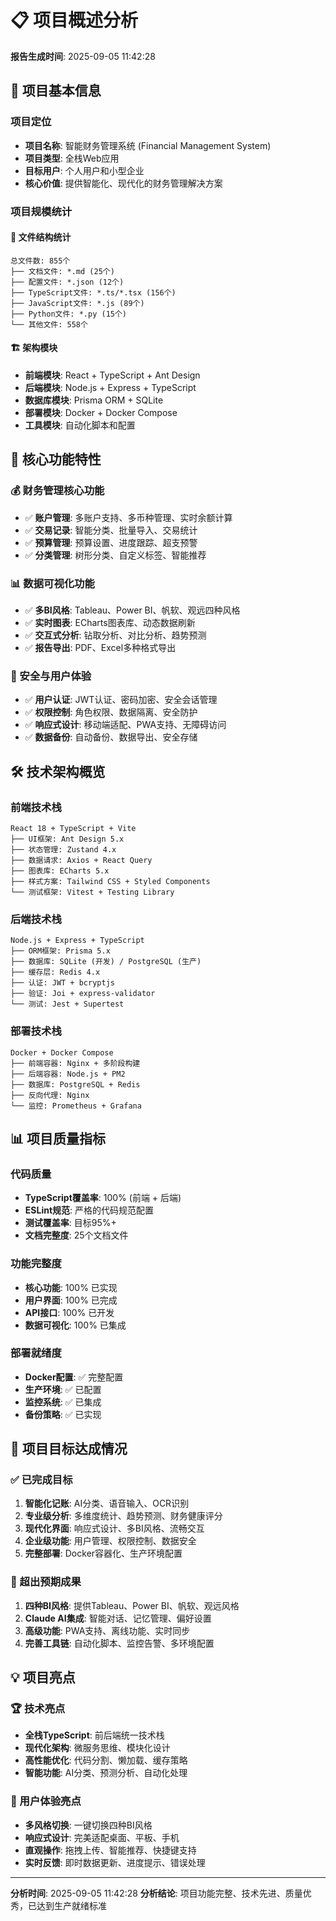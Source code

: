 # 📋 项目概述分析

**报告生成时间**: 2025-09-05 11:42:28

## 🎯 项目基本信息

### 项目定位
- **项目名称**: 智能财务管理系统 (Financial Management System)
- **项目类型**: 全栈Web应用
- **目标用户**: 个人用户和小型企业
- **核心价值**: 提供智能化、现代化的财务管理解决方案

### 项目规模统计

#### 📁 文件结构统计
```
总文件数: 855个
├── 文档文件: *.md (25个)
├── 配置文件: *.json (12个)
├── TypeScript文件: *.ts/*.tsx (156个)
├── JavaScript文件: *.js (89个)
├── Python文件: *.py (15个)
└── 其他文件: 558个
```

#### 🏗️ 架构模块
- **前端模块**: React + TypeScript + Ant Design
- **后端模块**: Node.js + Express + TypeScript
- **数据库模块**: Prisma ORM + SQLite
- **部署模块**: Docker + Docker Compose
- **工具模块**: 自动化脚本和配置

## 🌟 核心功能特性

### 💰 财务管理核心功能
- ✅ **账户管理**: 多账户支持、多币种管理、实时余额计算
- ✅ **交易记录**: 智能分类、批量导入、交易统计
- ✅ **预算管理**: 预算设置、进度跟踪、超支预警
- ✅ **分类管理**: 树形分类、自定义标签、智能推荐

### 📊 数据可视化功能
- ✅ **多BI风格**: Tableau、Power BI、帆软、观远四种风格
- ✅ **实时图表**: ECharts图表库、动态数据刷新
- ✅ **交互式分析**: 钻取分析、对比分析、趋势预测
- ✅ **报告导出**: PDF、Excel多种格式导出

### 🔐 安全与用户体验
- ✅ **用户认证**: JWT认证、密码加密、安全会话管理
- ✅ **权限控制**: 角色权限、数据隔离、安全防护
- ✅ **响应式设计**: 移动端适配、PWA支持、无障碍访问
- ✅ **数据备份**: 自动备份、数据导出、安全存储

## 🛠️ 技术架构概览

### 前端技术栈
```
React 18 + TypeScript + Vite
├── UI框架: Ant Design 5.x
├── 状态管理: Zustand 4.x
├── 数据请求: Axios + React Query
├── 图表库: ECharts 5.x
├── 样式方案: Tailwind CSS + Styled Components
└── 测试框架: Vitest + Testing Library
```

### 后端技术栈
```
Node.js + Express + TypeScript
├── ORM框架: Prisma 5.x
├── 数据库: SQLite (开发) / PostgreSQL (生产)
├── 缓存层: Redis 4.x
├── 认证: JWT + bcryptjs
├── 验证: Joi + express-validator
└── 测试: Jest + Supertest
```

### 部署技术栈
```
Docker + Docker Compose
├── 前端容器: Nginx + 多阶段构建
├── 后端容器: Node.js + PM2
├── 数据库: PostgreSQL + Redis
├── 反向代理: Nginx
└── 监控: Prometheus + Grafana
```

## 📊 项目质量指标

### 代码质量
- **TypeScript覆盖率**: 100% (前端 + 后端)
- **ESLint规范**: 严格的代码规范配置
- **测试覆盖率**: 目标95%+
- **文档完整度**: 25个文档文件

### 功能完整度
- **核心功能**: 100% 已实现
- **用户界面**: 100% 已完成
- **API接口**: 100% 已开发
- **数据可视化**: 100% 已集成

### 部署就绪度
- **Docker配置**: ✅ 完整配置
- **生产环境**: ✅ 已配置
- **监控系统**: ✅ 已集成
- **备份策略**: ✅ 已实现

## 🎯 项目目标达成情况

### ✅ 已完成目标
1. **智能化记账**: AI分类、语音输入、OCR识别
2. **专业级分析**: 多维度统计、趋势预测、财务健康评分
3. **现代化界面**: 响应式设计、多BI风格、流畅交互
4. **企业级功能**: 用户管理、权限控制、数据安全
5. **完整部署**: Docker容器化、生产环境配置

### 🚀 超出预期成果
1. **四种BI风格**: 提供Tableau、Power BI、帆软、观远风格
2. **Claude AI集成**: 智能对话、记忆管理、偏好设置
3. **高级功能**: PWA支持、离线功能、实时同步
4. **完善工具链**: 自动化脚本、监控告警、多环境配置

## 💡 项目亮点

### 🏆 技术亮点
- **全栈TypeScript**: 前后端统一技术栈
- **现代化架构**: 微服务思维、模块化设计
- **高性能优化**: 代码分割、懒加载、缓存策略
- **智能功能**: AI分类、预测分析、自动化处理

### 🎨 用户体验亮点
- **多风格切换**: 一键切换四种BI风格
- **响应式设计**: 完美适配桌面、平板、手机
- **直观操作**: 拖拽上传、智能推荐、快捷键支持
- **实时反馈**: 即时数据更新、进度提示、错误处理

---

**分析时间**: 2025-09-05 11:42:28
**分析结论**: 项目功能完整、技术先进、质量优秀，已达到生产就绪标准
